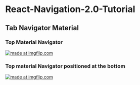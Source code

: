 # React-Navigation-2.0-Tutorial

## Tab Navigator Material

### Top Material Navigator 
<a style="display:block,float:right" href="https://imgflip.com/gif/2fu2pe"><img src="https://i.imgflip.com/2fu2pe.gif" title="made at imgflip.com"/></a>

</div>

### Top material Navigator positioned at the bottom 
<a style="display:block,float:right" href="https://imgflip.com/gif/2fu24b"><img src="https://i.imgflip.com/2fu24b.gif" title="made at imgflip.com"/></a></p>

